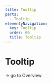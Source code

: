 ```yaml
---
title: Tooltip
parts:
  - Tooltip
eleventyNavigation:
  key: Tooltip
  order: 60
  title: Tooltip
---
```


# Tooltip

-> go to Overview
